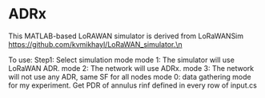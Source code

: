 # ADRx
This MATLAB-based LoRAWAN simulator is derived from LoRaWANSim https://github.com/kvmikhayl/LoRaWAN_simulator.\n

To use:
Step1: Select simulation mode
  mode 1: The simulator will use LoRaWAN ADR.
  mode 2: The network will use ADRx.
  mode 3: The network will not use any ADR, same SF for all nodes
  mode 0: data gathering mode for my experiment. Get PDR of annulus rinf defined in every row of input.cs
  
 
